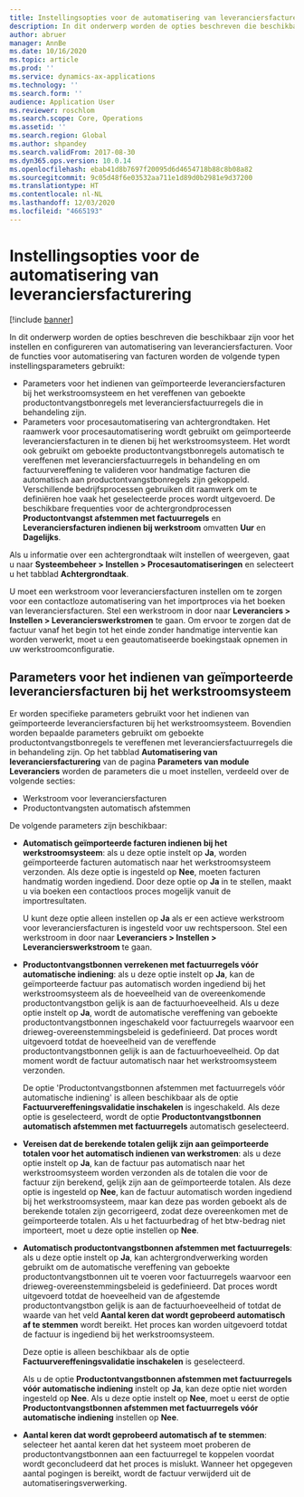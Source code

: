 ```yaml
---
title: Instellingsopties voor de automatisering van leveranciersfacturering (preview)
description: In dit onderwerp worden de opties beschreven die beschikbaar zijn voor het instellen en configureren van automatisering van leveranciersfacturen.
author: abruer
manager: AnnBe
ms.date: 10/16/2020
ms.topic: article
ms.prod: ''
ms.service: dynamics-ax-applications
ms.technology: ''
ms.search.form: ''
audience: Application User
ms.reviewer: roschlom
ms.search.scope: Core, Operations
ms.assetid: ''
ms.search.region: Global
ms.author: shpandey
ms.search.validFrom: 2017-08-30
ms.dyn365.ops.version: 10.0.14
ms.openlocfilehash: ebab41d8b7697f20095d6d4654718b88c8b08a82
ms.sourcegitcommit: 9c05d48f6e03532aa711e1d89d0b2981e9d37200
ms.translationtype: HT
ms.contentlocale: nl-NL
ms.lasthandoff: 12/03/2020
ms.locfileid: "4665193"
---
```

# <a name="setup-options-for-vendor-invoice-automation"></a>Instellingsopties voor de automatisering van leveranciersfacturering

[!include [banner](../includes/banner.md)]

In dit onderwerp worden de opties beschreven die beschikbaar zijn voor het instellen en configureren van automatisering van leveranciersfacturen. Voor de functies voor automatisering van facturen worden de volgende typen instellingsparameters gebruikt:

- Parameters voor het indienen van geïmporteerde leveranciersfacturen bij het werkstroomsysteem en het vereffenen van geboekte productontvangstbonregels met leveranciersfactuurregels die in behandeling zijn.
- Parameters voor procesautomatisering van achtergrondtaken. Het raamwerk voor procesautomatisering wordt gebruikt om geïmporteerde leveranciersfacturen in te dienen bij het werkstroomsysteem. Het wordt ook gebruikt om geboekte productontvangstbonregels automatisch te vereffenen met leveranciersfactuurregels in behandeling en om factuurvereffening te valideren voor handmatige facturen die automatisch aan productontvangstbonregels zijn gekoppeld. Verschillende bedrijfsprocessen gebruiken dit raamwerk om te definiëren hoe vaak het geselecteerde proces wordt uitgevoerd. De beschikbare frequenties voor de achtergrondprocessen **Productontvangst afstemmen met factuurregels** en **Leveranciersfacturen indienen bij werkstroom** omvatten **Uur** en **Dagelijks**.

Als u informatie over een achtergrondtaak wilt instellen of weergeven, gaat u naar **Systeembeheer \> Instellen \> Procesautomatiseringen** en selecteert u het tabblad **Achtergrondtaak**.

U moet een werkstroom voor leveranciersfacturen instellen om te zorgen voor een contactloze automatisering van het importproces via het boeken van leveranciersfacturen. Stel een werkstroom in door naar **Leveranciers > Instellen > Leverancierswerkstromen** te gaan. Om ervoor te zorgen dat de factuur vanaf het begin tot het einde zonder handmatige interventie kan worden verwerkt, moet u een geautomatiseerde boekingstaak opnemen in uw werkstroomconfiguratie.

## <a name="parameters-for-submitting-imported-vendor-invoices-to-the-workflow-system"></a>Parameters voor het indienen van geïmporteerde leveranciersfacturen bij het werkstroomsysteem

Er worden specifieke parameters gebruikt voor het indienen van geïmporteerde leveranciersfacturen bij het werkstroomsysteem. Bovendien worden bepaalde parameters gebruikt om geboekte productontvangstbonregels te vereffenen met leveranciersfactuurregels die in behandeling zijn. Op het tabblad **Automatisering van leveranciersfacturering** van de pagina **Parameters van module Leveranciers** worden de parameters die u moet instellen, verdeeld over de volgende secties:

- Werkstroom voor leveranciersfacturen
- Productontvangsten automatisch afstemmen

De volgende parameters zijn beschikbaar:

- **Automatisch geïmporteerde facturen indienen bij het werkstroomsysteem**: als u deze optie instelt op **Ja**, worden geïmporteerde facturen automatisch naar het werkstroomsysteem verzonden. Als deze optie is ingesteld op **Nee**, moeten facturen handmatig worden ingediend. Door deze optie op **Ja** in te stellen, maakt u via boeken een contactloos proces mogelijk vanuit de importresultaten.

    U kunt deze optie alleen instellen op **Ja** als er een actieve werkstroom voor leveranciersfacturen is ingesteld voor uw rechtspersoon. Stel een werkstroom in door naar **Leveranciers \> Instellen \> Leverancierswerkstroom** te gaan.

- **Productontvangstbonnen verrekenen met factuurregels vóór automatische indiening**: als u deze optie instelt op **Ja**, kan de geïmporteerde factuur pas automatisch worden ingediend bij het werkstroomsysteem als de hoeveelheid van de overeenkomende productontvangstbon gelijk is aan de factuurhoeveelheid. Als u deze optie instelt op **Ja**, wordt de automatische vereffening van geboekte productontvangstbonnen ingeschakeld voor factuurregels waarvoor een drieweg-overeenstemmingsbeleid is gedefinieerd. Dat proces wordt uitgevoerd totdat de hoeveelheid van de vereffende productontvangstbonnen gelijk is aan de factuurhoeveelheid. Op dat moment wordt de factuur automatisch naar het werkstroomsysteem verzonden.

    De optie 'Productontvangstbonnen afstemmen met factuurregels vóór automatische indiening' is alleen beschikbaar als de optie **Factuurvereffeningsvalidatie inschakelen** is ingeschakeld. Als deze optie is geselecteerd, wordt de optie **Productontvangstbonnen automatisch afstemmen met factuurregels** automatisch geselecteerd.

- **Vereisen dat de berekende totalen gelijk zijn aan geïmporteerde totalen voor het automatisch indienen van werkstromen**: als u deze optie instelt op **Ja**, kan de factuur pas automatisch naar het werkstroomsysteem worden verzonden als de totalen die voor de factuur zijn berekend, gelijk zijn aan de geïmporteerde totalen. Als deze optie is ingesteld op **Nee**, kan de factuur automatisch worden ingediend bij het werkstroomsysteem, maar kan deze pas worden geboekt als de berekende totalen zijn gecorrigeerd, zodat deze overeenkomen met de geïmporteerde totalen. Als u het factuurbedrag of het btw-bedrag niet importeert, moet u deze optie instellen op **Nee**.
- **Automatisch productontvangstbonnen afstemmen met factuurregels**: als u deze optie instelt op **Ja**, kan achtergrondverwerking worden gebruikt om de automatische vereffening van geboekte productontvangstbonnen uit te voeren voor factuurregels waarvoor een drieweg-overeenstemmingsbeleid is gedefinieerd. Dat proces wordt uitgevoerd totdat de hoeveelheid van de afgestemde productontvangstbon gelijk is aan de factuurhoeveelheid of totdat de waarde van het veld **Aantal keren dat wordt geprobeerd automatisch af te stemmen** wordt bereikt. Het proces kan worden uitgevoerd totdat de factuur is ingediend bij het werkstroomsysteem.

    Deze optie is alleen beschikbaar als de optie **Factuurvereffeningsvalidatie inschakelen** is geselecteerd.

    Als u de optie **Productontvangstbonnen afstemmen met factuurregels vóór automatische indiening** instelt op **Ja**, kan deze optie niet worden ingesteld op **Nee**. Als u deze optie instelt op **Nee**, moet u eerst de optie **Productontvangstbonnen afstemmen met factuurregels vóór automatische indiening** instellen op **Nee**.

- **Aantal keren dat wordt geprobeerd automatisch af te stemmen**: selecteer het aantal keren dat het systeem moet proberen de productontvangstbonnen aan een factuurregel te koppelen voordat wordt geconcludeerd dat het proces is mislukt. Wanneer het opgegeven aantal pogingen is bereikt, wordt de factuur verwijderd uit de automatiseringsverwerking.

